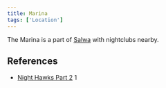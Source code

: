 ```yaml
---
title: Marina
tags: ['Location']
---
```

The Marina is a part of [Salwa](/_wiki/salwa.md) with nightclubs nearby.

## References
- [Night Hawks Part 2](/_wiki/the-long-summer.md) 1
